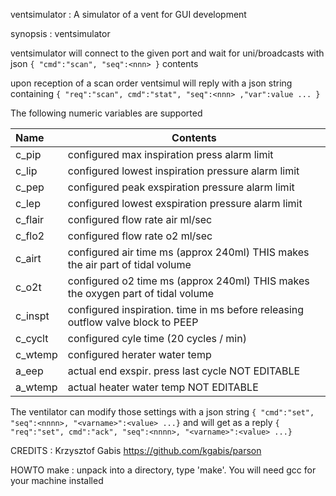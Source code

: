ventsimulator : A simulator of a vent for GUI development

synopsis : ventsimulator <Portnumber> <ventname>

ventsimulator will connect to the given port and wait for uni/broadcasts with json `{ "cmd":"scan", "seq":<nnn> }` contents

upon reception of a scan order ventsimul will reply with a json string containing `{ "req":"scan", cmd":"stat", "seq":<nnn> ,"var":value ... }`

The following numeric variables are supported

  | Name    | Contents |
  | :------ | -------- |
  | c_pip   | configured max inspiration press alarm limit |
  | c_lip   | configured lowest inspiration pressure alarm limit |
  | c_pep   | configured peak exspiration pressure alarm limit
  | c_lep   | configured lowest exspiration pressure alarm limit
  | c_flair | configured flow rate air ml/sec
  | c_flo2  | configured flow rate o2 ml/sec
  | c_airt  | configured air time ms (approx 240ml) THIS makes the air part of tidal volume
  | c_o2t   | configured o2 time ms (approx 240ml)  THIS makes the oxygen part of tidal volume
  | c_inspt | configured inspiration. time  in ms before releasing outflow valve block to PEEP
  | c_cyclt | configured cyle time (20 cycles / min)
  | c_wtemp | configured herater water temp
  | a_eep   | actual end exspir. press last cycle  NOT EDITABLE
  | a_wtemp | actual heater water temp NOT EDITABLE

The ventilator can modify those settings with a json string `{ "cmd":"set", "seq":<nnnn>, "<varname>":<value> ...}` and will get as a reply 
`{ "req":"set", cmd":"ack", "seq":<nnnn>, "<varname>":<value> ...}`



CREDITS : Krzysztof Gabis https://github.com/kgabis/parson

HOWTO make : unpack into a directory, type 'make'. You will need gcc for your machine installed
